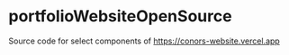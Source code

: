 # portfolioWebsiteOpenSource
Source code for select components of https://conors-website.vercel.app
